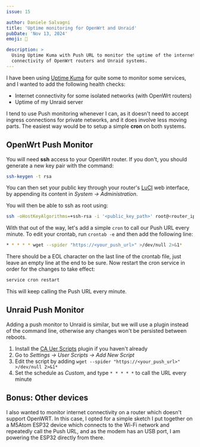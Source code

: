 ```yaml
---
issue: 15

author: Daniele Salvagni
title: 'Uptime monitoring for OpenWrt and Unraid'
pubDate: 'Nov 13, 2024'
emoji: 🤖

description: >
  Using Uptime Kuma with Push URL to monitor the uptime of the internet
  connectivity of OpenWrt routers and Unraid systems.
---
```


I have been using [Uptime Kuma](https://github.com/louislam/uptime-kuma) for
quite some to monitor some services, and I wanted to add the following health
checks:

- Internet connectivity for some isolated networks (with OpenWrt routers)
- Uptime of my Unraid server

I tend to use Push monitoring whenever I can, as it doesn't need to accept
ingress connections for private networks, and it does involve less moving parts.
The easiest way would be to setup a simple **cron** on both systems.

## OpenWrt Push Monitor

You will need **ssh** access to your OpenWrt router. If you don't, you should
generate a new key pair with the command:

```sh
ssh-keygen -t rsa
```

You can then set your public key through your router's
[LuCI](https://openwrt.org/docs/guide-user/luci/start) web interface, by
appending its content in _System → Administration_.

You will then be able to ssh as root using:

```sh
ssh -oHostKeyAlgorithms=+ssh-rsa -i '<public_key_path>' root@<router_ip>
```

With that out of the way, let's add a simple `cron` to call our Push URL every
minute. To edit your crontab, run `crontab -e` and then add the following line:

```sh
* * * * * wget --spider "https://<your_push_url>" >/dev/null 2>&1*
```

There should be a EOL character on the last line of the crontab file, just leave
an empty line at the end to be sure. Now restart the cron service in order for
the changes to take effect:

```sh
service cron restart
```

This will keep calling the Push URL every minute.

## Unraid Push Monitor

Adding a push monitor to Unraid is similar, but we will use a plugin instead of
the command line, otherwise any changes won't be persisted between reboots.

1. Install the
   [CA Uer Scripts](https://forums.unraid.net/topic/48286-plugin-ca-user-scripts/)
   plugin if you haven't already
2. Go to _Settings → User Scripts → Add New Script_
3. Edit the script by adding
   `wget --spider "https://<your_push_url>" >/dev/null 2>&1*`
4. Set the schedule as _Custom_, and type `* * * * *` to call the URL every
   minute

## Bonus: Other devices

I also wanted to monitor internet connectivity on a router which doesn't support
OpenWRT. In this case, I opted for a simple sketch I put together on a M5Atom
ESP32 device which connects to the Wi-Fi network and repeatedly call the Push
URL, and as the modem has an USB port, I am powering the ESP32 directly from
there.
